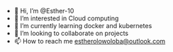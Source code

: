 - 👋 Hi, I’m @Esther-10
- 👀 I’m interested in Cloud computing
- 🌱 I’m currently learning docker and kubernetes
- 💞️ I’m looking to collaborate on projects
- 📫 How to reach me estherolowoloba@outlook.com

<!---
Esther-10/Esther-10 is a ✨ special ✨ repository because its `README.md` (this file) appears on your GitHub profile.
You can click the Preview link to take a look at your changes.
--->
